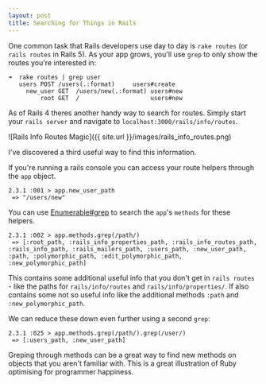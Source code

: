 ```yaml
---
layout: post
title: Searching for Things in Rails
---
```


One common task that Rails developers use day to day is `rake routes` (or `rails routes` in Rails 5). As your app grows, you'll use `grep` to only show the routes you're interested in:

```
➜  rake routes | grep user
   users POST /users(.:format)     users#create
	 new_user GET  /users/new(.:format) users#new
	     root GET  /                    users#new
```

As of Rails 4 theres another handy way to search for routes. Simply start your `rails server` and navigate to `localhost:3000/rails/info/routes`.

![Rails Info Routes Magic]({{ site.url }}/images/rails_info_routes.png)

I've discovered a third useful way to find this information.

If you're running a rails console you can access your route helpers through the `app` object.

```
2.3.1 :001 > app.new_user_path
 => "/users/new"
```

You can use [Enumerable#grep](https://ruby-doc.org/core-2.1.0/Enumerable.html#method-i-grep) to search the `app`'s `methods` for these helpers.

```
2.3.1 :002 > app.methods.grep(/path/)
 => [:root_path, :rails_info_properties_path, :rails_info_routes_path, :rails_info_path, :rails_mailers_path, :users_path, :new_user_path, :path, :polymorphic_path, :edit_polymorphic_path, :new_polymorphic_path]
```

This contains some additional useful info that you don't get in `rails routes` - like the paths for `rails/info/routes` and `rails/info/properties/`. If also contains some not so useful info like the additional methods `:path` and `:new_polymorphic_path`. 

We can reduce these down even further using a second `grep`:

```
2.3.1 :025 > app.methods.grep(/path/).grep(/user/)
 => [:users_path, :new_user_path]
```

Greping through methods can be a great way to find new methods on objects that you aren't familiar with. This is a great illustration of Ruby optimising for programmer happiness.
